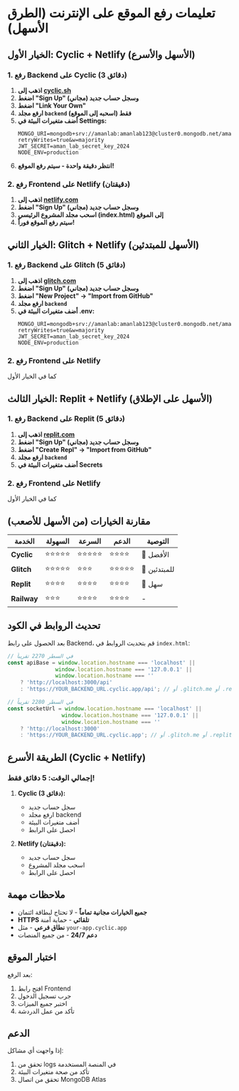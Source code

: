 # تعليمات رفع الموقع على الإنترنت (الطرق الأسهل)

## الخيار الأول: Cyclic + Netlify (الأسهل والأسرع)

### 1. رفع Backend على Cyclic (3 دقائق)

1. **اذهب إلى [cyclic.sh](https://cyclic.sh)**
2. **اضغط "Sign Up" وسجل حساب جديد (مجاني)**
3. **اضغط "Link Your Own"**
4. **ارفع مجلد `backend` فقط (اسحبه إلى الموقع)**
5. **أضف متغيرات البيئة في Settings:**
   ```
   MONGO_URI=mongodb+srv://amanlab:amanlab123@cluster0.mongodb.net/aman_lab?retryWrites=true&w=majority
   JWT_SECRET=aman_lab_secret_key_2024
   NODE_ENV=production
   ```
6. **انتظر دقيقة واحدة - سيتم رفع الموقع!**

### 2. رفع Frontend على Netlify (دقيقتان)

1. **اذهب إلى [netlify.com](https://netlify.com)**
2. **اضغط "Sign Up" وسجل حساب جديد (مجاني)**
3. **اسحب مجلد المشروع الرئيسي (index.html) إلى الموقع**
4. **سيتم رفع الموقع فوراً!**

## الخيار الثاني: Glitch + Netlify (الأسهل للمبتدئين)

### 1. رفع Backend على Glitch (5 دقائق)

1. **اذهب إلى [glitch.com](https://glitch.com)**
2. **اضغط "Sign Up" وسجل حساب جديد (مجاني)**
3. **اضغط "New Project" → "Import from GitHub"**
4. **ارفع مجلد `backend`**
5. **أضف متغيرات البيئة في .env:**
   ```
   MONGO_URI=mongodb+srv://amanlab:amanlab123@cluster0.mongodb.net/aman_lab?retryWrites=true&w=majority
   JWT_SECRET=aman_lab_secret_key_2024
   NODE_ENV=production
   ```

### 2. رفع Frontend على Netlify

كما في الخيار الأول

## الخيار الثالث: Replit + Netlify (الأسهل على الإطلاق)

### 1. رفع Backend على Replit (5 دقائق)

1. **اذهب إلى [replit.com](https://replit.com)**
2. **اضغط "Sign Up" وسجل حساب جديد (مجاني)**
3. **اضغط "Create Repl" → "Import from GitHub"**
4. **ارفع مجلد `backend`**
5. **أضف متغيرات البيئة في Secrets**

### 2. رفع Frontend على Netlify

كما في الخيار الأول

## مقارنة الخيارات (من الأسهل للأصعب)

| الخدمة | السهولة | السرعة | الدعم | التوصية |
|--------|---------|--------|-------|---------|
| **Cyclic** | ⭐⭐⭐⭐⭐ | ⭐⭐⭐⭐⭐ | ⭐⭐⭐⭐ | 🥇 الأفضل |
| **Glitch** | ⭐⭐⭐⭐⭐ | ⭐⭐⭐ | ⭐⭐⭐⭐⭐ | 🥈 للمبتدئين |
| **Replit** | ⭐⭐⭐⭐ | ⭐⭐⭐⭐ | ⭐⭐⭐⭐ | 🥉 سهل |
| **Railway** | ⭐⭐⭐ | ⭐⭐⭐⭐ | ⭐⭐⭐⭐ | - |

## تحديث الروابط في الكود

بعد الحصول على رابط Backend، قم بتحديث الروابط في `index.html`:

```javascript
// في السطر 2270 تقريباً
const apiBase = window.location.hostname === 'localhost' || 
               window.location.hostname === '127.0.0.1' ||
               window.location.hostname === ''
    ? 'http://localhost:3000/api'
    : 'https://YOUR_BACKEND_URL.cyclic.app/api'; // أو .glitch.me أو .replit.co

// في السطر 2280 تقريباً
const socketUrl = window.location.hostname === 'localhost' || 
                 window.location.hostname === '127.0.0.1' ||
                 window.location.hostname === ''
    ? 'http://localhost:3000'
    : 'https://YOUR_BACKEND_URL.cyclic.app'; // أو .glitch.me أو .replit.co
```

## الطريقة الأسرع (Cyclic + Netlify)

### إجمالي الوقت: 5 دقائق فقط!

1. **Cyclic (3 دقائق):**
   - سجل حساب جديد
   - ارفع مجلد backend
   - أضف متغيرات البيئة
   - احصل على الرابط

2. **Netlify (دقيقتان):**
   - سجل حساب جديد
   - اسحب مجلد المشروع
   - احصل على الرابط

## ملاحظات مهمة

- **جميع الخيارات مجانية تماماً** - لا تحتاج لبطاقة ائتمان
- **HTTPS تلقائي** - حماية آمنة
- **نطاق فرعي** - مثل `your-app.cyclic.app`
- **دعم 24/7** - من جميع المنصات

## اختبار الموقع

بعد الرفع:
1. افتح رابط Frontend
2. جرب تسجيل الدخول
3. اختبر جميع الميزات
4. تأكد من عمل الدردشة

## الدعم

إذا واجهت أي مشاكل:
1. تحقق من logs في المنصة المستخدمة
2. تأكد من صحة متغيرات البيئة
3. تحقق من اتصال MongoDB Atlas 